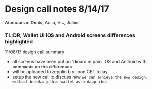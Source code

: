 # Design call notes 8/14/17

Attendance: Denis, Anna, Vic, Julien

### TL;DR; Wallet UI iOS and Android screens differences highlighted

11/08/17 design call summary

- all screens have been put on 1 board in pairs iOS and Android with comments on the differences
- will be uploaded to zepplin b y noon CET today
- setup the new call to discuss how `we can achieve the new design, without breaking this wallet-as-a-dapp idea`
